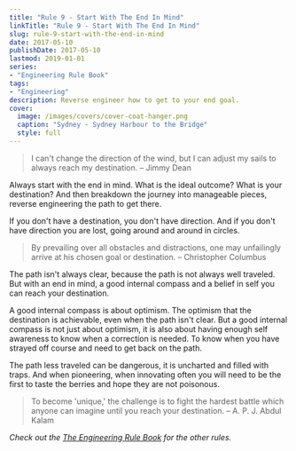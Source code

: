 ```yaml
---
title: "Rule 9 - Start With The End In Mind"
linkTitle: "Rule 9 - Start With The End In Mind"
slug: rule-9-start-with-the-end-in-mind
date: 2017-05-10
publishDate: 2017-05-10
lastmod: 2019-01-01
series:
- "Engineering Rule Book"
tags: 
- "Engineering"
description: Reverse engineer how to get to your end goal.
cover:
  image: /images/covers/cover-coat-hanger.png
  caption: "Sydney - Sydney Harbour to the Bridge"
  style: full
---
```


> I can't change the direction of the wind, but I can adjust my sails to always reach my destination. – Jimmy Dean

Always start with the end in mind. What is the ideal outcome? What is your destination? And then breakdown the journey into manageable pieces, reverse engineering the path to get there.

If you don't have a destination, you don't have direction. And if you don't have direction you are lost, going around and around in circles.

> By prevailing over all obstacles and distractions, one may unfailingly arrive at his chosen goal or destination. – Christopher Columbus

The path isn't always clear, because the path is not always well traveled. But with an end in mind, a good internal compass and a belief in self you can reach your destination.

A good internal compass is about optimism. The optimism that the destination is achievable, even when the path isn't clear. But a good internal compass is not just about optimism, it is also about having enough self awareness to know when a correction is needed. To know when you have strayed off course and need to get back on the path.

The path less traveled can be dangerous, it is uncharted and filled with traps. And when pioneering, when innovating often you will need to be the first to taste the berries and hope they are not poisonous.

> To become 'unique,' the challenge is to fight the hardest battle which anyone can imagine until you reach your destination. – A. P. J. Abdul Kalam

*Check out the [The Engineering Rule Book](/engineering-rules/) for the other rules.*